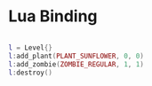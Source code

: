 # Lua Binding


```lua

l = Level{}
l:add_plant(PLANT_SUNFLOWER, 0, 0)
l:add_zombie(ZOMBIE_REGULAR, 1, 1)
l:destroy()

```
